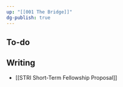 ```yaml
---
up: "[[001 The Bridge]]"
dg-publish: true
---
```

## To-do


## Writing
- [[STRI Short-Term Fellowship Proposal]]